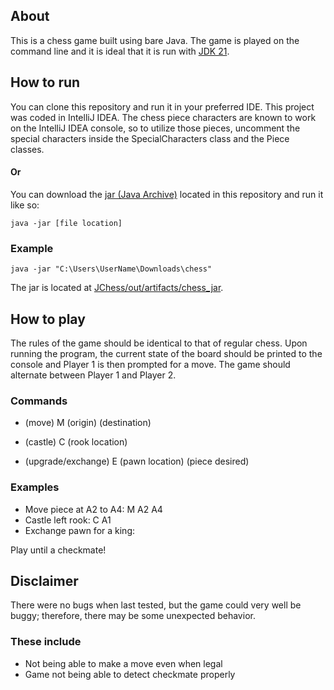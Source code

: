 ## About

This is a chess game built using bare Java. The game is played on the command line and
it is ideal that it is run with [JDK 21](https://www.oracle.com/java/technologies/downloads/). 

## How to run

You can clone this repository and run it in your preferred IDE. This project was coded in IntelliJ IDEA.
The chess piece characters are known to work on the IntelliJ IDEA console, so to utilize those pieces,
uncomment the special characters inside the SpecialCharacters class and the Piece classes. 

#### Or

You can download the [jar (Java Archive)](https://github.com/johnd959/JChess/tree/main/out/artifacts/chess_jar) located in this repository and run it like so: 

    java -jar [file location] 

### Example

    java -jar "C:\Users\UserName\Downloads\chess"

The jar is located at [JChess/out/artifacts/chess_jar](https://github.com/johnd959/JChess/tree/main/out/artifacts/chess_jar).

## How to play 

The rules of the game should be identical to that of regular chess. 
Upon running the program, the current state of the board should be printed to the console
and Player 1 is then prompted for a move. The game should alternate between Player 1 and Player 2.

### Commands 

- (move) M (origin) (destination)

- (castle) C (rook location)

- (upgrade/exchange) E (pawn location) (piece desired)

### Examples

- Move piece at A2 to A4: M A2 A4
- Castle left rook: C A1
- Exchange pawn for a king: 

Play until a checkmate!

## Disclaimer

There were no bugs when last tested, but the game could very well be buggy; therefore, there may be some unexpected behavior. 

### These include

- Not being able to make a move even when legal
- Game not being able to detect checkmate properly


